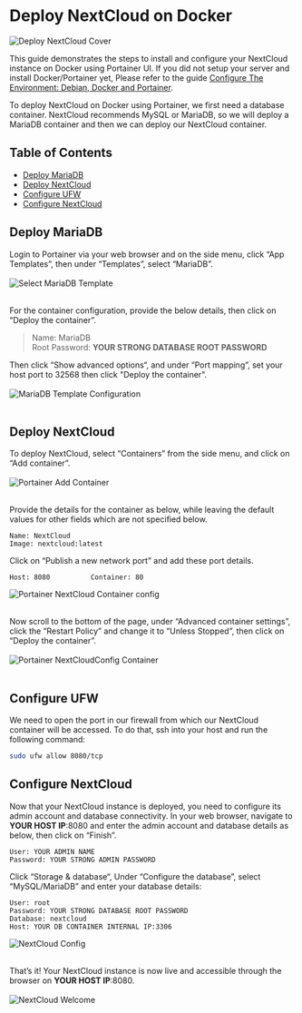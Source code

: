 <!-- omit in toc -->
# Deploy NextCloud on Docker
![Deploy NextCloud Cover](deploy-nextcloud-cover.jpg.webp)
<br/>

This guide demonstrates the steps to install and configure your NextCloud instance on Docker using Portainer UI. If you did not setup your server and install Docker/Portainer yet, Please refer to the guide [Configure The Environment: Debian, Docker and Portainer](/ConfigureTheEnvironment/ConfigureTheEnvironment.md).

To deploy NextCloud on Docker using Portainer, we first need a database container. NextCloud recommends MySQL or MariaDB, so we will deploy a MariaDB container and then we can deploy our NextCloud container.

<!-- omit in toc -->
## Table of Contents
- [Deploy MariaDB](#deploy-mariadb)
- [Deploy NextCloud](#deploy-nextcloud)
- [Configure UFW](#configure-ufw)
- [Configure NextCloud](#configure-nextcloud)

## Deploy MariaDB

Login to Portainer via your web browser and on the side menu, click “App Templates”, then under “Templates”, select “MariaDB”.
<br/><br/>
![Select MariaDB Template](portainer-mariadb-template.png.webp)
<br/><br/>

For the container configuration, provide the below details, then click on “Deploy the container”.

>Name: MariaDB<br/>
Root Password: **YOUR STRONG DATABASE ROOT PASSWORD**

Then click “Show advanced options“, and under “Port mapping”, set your host port to 32568 then click "Deploy the container".
<br/><br/>
![MariaDB Template Configuration](portainer-mariadb-template-config.png.webp)
<br/><br/>

## Deploy NextCloud

To deploy NextCloud, select “Containers” from the side menu, and click on “Add container”.
<br/><br/>
![Portainer Add Container](portainer-add-container.png.webp)
<br/><br/>

Provide the details for the container as below, while leaving the default values for other fields which are not specified below.
```
Name: NextCloud
Image: nextcloud:latest
```

Click on “Publish a new network port” and add these port details.
```
Host: 8080          Container: 80
```

![Portainer NextCloud Container config](portainer-nextcloud-config1.png.webp)
<br/><br/>

Now scroll to the bottom of the page, under “Advanced container settings”, click the “Restart Policy” and change it to “Unless Stopped”, then click on “Deploy the container”.
<br/><br/>
![Portainer NextCloudConfig Container](portainer-nextcloud-config2.png.webp)
<br/><br/>

## Configure UFW

We need to open the port in our firewall from which our NextCloud container will be accessed. To do that, ssh into your host and run the following command:
```bash
sudo ufw allow 8080/tcp
```

## Configure NextCloud

Now that your NextCloud instance is deployed, you need to configure its admin account and database connectivity. In your web browser, navigate to **YOUR HOST IP**:8080 and enter the admin account and database details as below, then click on “Finish”.

```
User: YOUR ADMIN NAME
Password: YOUR STRONG ADMIN PASSWORD
```
Click “Storage & database“, Under “Configure the database”, select “MySQL/MariaDB” and enter your database details:
```
User: root
Password: YOUR STRONG DATABASE ROOT PASSWORD
Database: nextcloud
Host: YOUR DB CONTAINER INTERNAL IP:3306
```
![NextCloud Config](nextcloud-config.png.webp)
<br/><br/>

That’s it! Your NextCloud instance is now live and accessible through the browser on **YOUR HOST IP**:8080.
<br/><br/>
![NextCloud Welcome](nextcloud-welcome.png.webp)
<br/><br/>